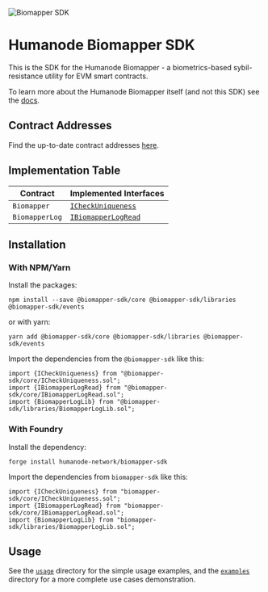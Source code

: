 ![Biomapper SDK][logo]

[logo]: https://github.com/humanode-network/biomapper-sdk/assets/265507/2afffc2e-85c2-4410-9866-b3956c7e0baf

# Humanode Biomapper SDK

This is the SDK for the Humanode Biomapper - a biometrics-based sybil-resistance
utility for EVM smart contracts.

To learn more about the Humanode Biomapper itself (and not this SDK) see the [docs].

[docs]: https://link.humanode.io/docs/biomapper

## Contract Addresses

Find the up-to-date contract addresses [here][contract-addresses].

[contract-addresses]: https://link.humanode.io/docs/biomapper/contract-addresses

## Implementation Table

| Contract       | Implemented Interfaces |
| -------------- | ---------------------- |
| `Biomapper`    | [`ICheckUniqueness`]   |
| `BiomapperLog` | [`IBiomapperLogRead`]  |

[`IBiomapperLogRead`]: core/IBiomapperLogRead.sol/interface.IBiomapperLogRead.html
[`ICheckUniqueness`]: core/ICheckUniqueness.sol/interface.ICheckUniqueness.html

## Installation

### With NPM/Yarn

Install the packages:

```shell
npm install --save @biomapper-sdk/core @biomapper-sdk/libraries @biomapper-sdk/events
```

or with yarn:

```shell
yarn add @biomapper-sdk/core @biomapper-sdk/libraries @biomapper-sdk/events
```

Import the dependencies from the `@biomapper-sdk` like this:

```solidity
import {ICheckUniqueness} from "@biomapper-sdk/core/ICheckUniqueness.sol";
import {IBiomapperLogRead} from "@biomapper-sdk/core/IBiomapperLogRead.sol";
import {BiomapperLogLib} from "@biomapper-sdk/libraries/BiomapperLogLib.sol";
```

### With Foundry

Install the dependency:

```shell
forge install humanode-network/biomapper-sdk
```

Import the dependencies from `biomapper-sdk` like this:

```solidity
import {ICheckUniqueness} from "biomapper-sdk/core/ICheckUniqueness.sol";
import {IBiomapperLogRead} from "biomapper-sdk/core/IBiomapperLogRead.sol";
import {BiomapperLogLib} from "biomapper-sdk/libraries/BiomapperLogLib.sol";
```

## Usage

See the [`usage`][usage] directory for the simple usage examples, and
the [`examples`][examples] directory for a more complete use cases
demonstration.

[usage]: https://github.com/humanode-network/biomapper-sdk/tree/master/usage
[examples]: https://github.com/humanode-network/biomapper-sdk/tree/master/examples
